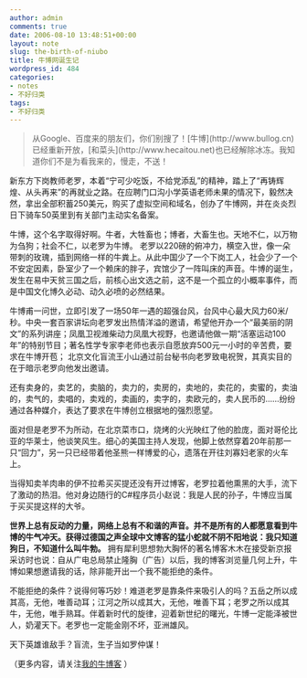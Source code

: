 ```yaml
---
author: admin
comments: true
date: 2006-08-10 13:48:51+00:00
layout: note
slug: the-birth-of-niubo
title: 牛博网诞生记
wordpress_id: 484
categories:
- notes
- 不好归类
tags:
- 不好归类
---
```


<blockquote>从Google、百度来的朋友们，你们别搜了！[牛博](http://www.bullog.cn)已经重新开放，[和菜头](http://www.hecaitou.net)也已经解除冰冻。我知道你们不是为看我来的，慢走，不送！</blockquote>




新东方下岗教师老罗，本着“宁可少吃饭，不给党添乱”的精神，踏上了“再铸辉煌、从头再来”的再就业之路。在应聘门口沟小学英语老师未果的情况下，毅然决然，拿出全部积蓄250美元，购买了虚拟空间和域名，创办了牛博网，并在炎炎烈日下骑车50英里到有关部门主动实名备案。

牛博，这个名字取得好啊。牛者，大牲畜也；博者，大畜生也。天地不仁，以万物为刍狗；社会不仁，以老罗为牛博。 老罗以220磅的俯冲力，横空入世，像一朵带刺的玫瑰，插到网络一样的牛粪上。从此中国少了一个下岗工人，社会少了一个不安定因素，卧室少了一个赖床的胖子，宾馆少了一阵叫床的声音。牛博的诞生，发生在易中天贫三国之后，前核心出文选之前，这不是一个孤立的小概率事件，而是中国文化博久必动、动久必喷的必然结果。

牛博甫一问世，立即引发了一场50年一遇的超强台风，台风中心最大风力60米/秒。中央一套百家讲坛向老罗发出热情洋溢的邀请，希望他开办一个“最美丽的阴文”的系列讲座；凤凰卫视潍柴动力凤凰大视野，也邀请他做一期“活塞运动100年”的特别节目；著名性学专家李老师也表示自愿放弃500元一小时的辛苦费，要求在牛博开苞； 北京文化盲流王小山通过前台秘书向老罗致电祝贺，其真实目的在于暗示老罗向他发出邀请。

还有卖身的，卖艺的，卖脑的，卖力的，卖房的，卖地的，卖花的，卖蜜的，卖油的，卖气的，卖唱的，卖戏的，卖画的，卖字的，卖欧元的，卖人民币的……纷纷通过各种媒介，表达了要求在牛博创立根据地的强烈愿望。

面对但是老罗不为所动，在北京菜市口，烧烤的火光映红了他的脸庞，面对哥伦比亚的华莱士，他谈笑风生。细心的美国主持人发现，他脚上依然穿着20年前那一只“回力”，另一只已经带着他圣熊一样博爱的心，遗落在开往刘寡妇老家的火车上。

当得知卖羊肉串的伊不拉希买买提还没有开过博客，老罗拉着他熏黑的大手，流下了激动的热泪。他对身边随行的C#程序员小赵说：我是人民的孙子，牛博应当属于买买提这样的大爷。

**世界上总有反动的力量，网络上总有不和谐的声音。并不是所有的人都愿意看到牛博的牛气冲天。获得过德国之声全球中文博客的猛小蛇就不阴不阳地说：我只知道狗日，不知道什么叫牛勃。** 拥有犀利思想勃大胸怀的著名博客木木在接受新京报采访时也说：自从广电总局禁止隆胸（广告）以后，我的博客浏览量几何上升，牛博如果想邀请我的话，除非能开出一个我不能拒绝的条件。

不能拒绝的条件？说得何等巧妙！难道老罗是靠条件来吸引人的吗？五岳之所以成其高，无他，唯善动耳；江河之所以成其大，无他，唯善下耳；老罗之所以成其牛，无他，唯手熟耳。伴着新时代的旋律，迎着新世纪的曙光，牛博一定能泽被世人，奶灌天下。老罗也一定能金刚不坏，亚洲雄风。

天下英雄谁敌手？盲流，生子当如罗仲谋！

（更多内容，请关注[我的牛博客](http://www.bullog.cn/blogs/wangpei/Default.aspx) ）
